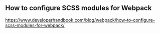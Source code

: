 ## How to configure SCSS modules for Webpack

https://www.developerhandbook.com/blog/webpack/how-to-configure-scss-modules-for-webpack/